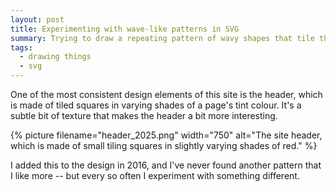 ```yaml
---
layout: post
title: Experimenting with wave-like patterns in SVG
summary: Trying to draw a repeating pattern of wavy shapes that tile the plane.
tags:
  - drawing things
  - svg
---
```

One of the most consistent design elements of this site is the header, which is made of tiled squares in varying shades of a page's tint colour.
It's a subtle bit of texture that makes the header a bit more interesting.

{%
  picture
  filename="header_2025.png"
  width="750"
  alt="The site header, which is made of small tiling squares in slightly varying shades of red."
%}

I added this to the design in 2016, and I've never found another pattern that I like more -- but every so often I experiment with something different.
